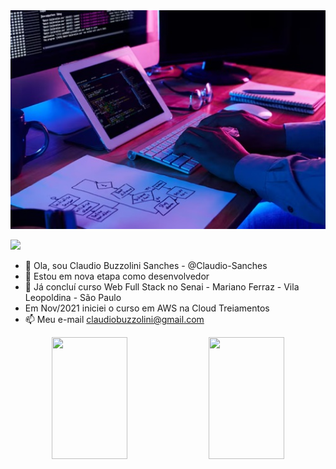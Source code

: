 <div align="center">
<img height="350em" src="https://github.com/Claudio-Sanches/Claudio-Sanches/blob/main/Principal.jpg"/>

</div>

![]("https://github.com/Claudio-Sanches/Claudio-Sanches/blob/main/Principal.jpg")



- 👋 Ola, sou Claudio Buzzolini Sanches - @Claudio-Sanches
- 👀 Estou em nova etapa como desenvolvedor
- 🌱 Já concluí curso Web Full Stack no Senai - Mariano Ferraz - Vila Leopoldina - São Paulo
- Em Nov/2021 iniciei o curso em AWS na Cloud Treiamentos
- 📫 Meu e-mail claudiobuzzolini@gmail.com

<div align="center">

<div align="center">  
  
  <img width="49%" height="195px" src="https://github-readme-stats.vercel.app/api?username=Claudio-Sanches&show_icons=true&count_private=true&title_color=80F7D4&icon_color=9d00ff&text_color=c9d1d9&bg_color=0d1117&border_color=fff0" /> 
  
  <img width="49%" height="195px" src="https://github-readme-stats.vercel.app/api/top-langs/?username=Claudio-Sanches&layout=compact&title_color=80F7D4&text_color=fff&bg_color=0d1117&border_color=fff0" />
  
</div>

</div>



<!---
Claudio-Sanches/Claudio-Sanches is a ✨ special ✨ repository because its `README.md` (this file) appears on your GitHub profile.
You can click the Preview link to take a look at your changes.
--->

